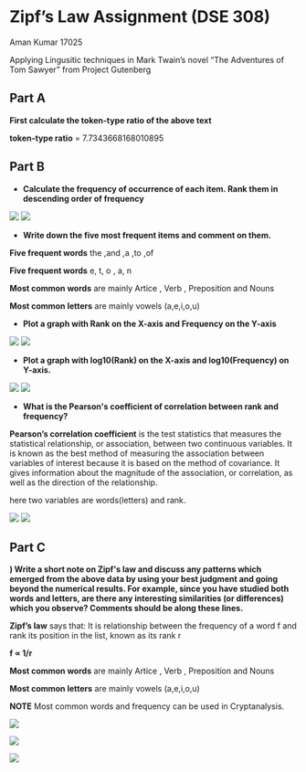 # Zipf’s Law Assignment (DSE 308)

Aman Kumar 17025


Applying Lingusitic techniques in Mark Twain’s novel “The Adventures of Tom Sawyer” from Project Gutenberg

## Part A
**First calculate the token-type ratio of the above text**


**token-type ratio** = 7.7343668168010895

## Part B

* **Calculate the frequency of occurrence of each item. Rank them in descending order of frequency**

![](word_freq.png) ![](letter_freq.png)

* **Write down the five most frequent items and comment on them.**

**Five frequent words** the ,and ,a ,to ,of

**Five frequent words** e, t, o , a, n

**Most common words** are mainly Artice , Verb , Preposition and Nouns

**Most common letters** are mainly vowels (a,e,i,o,u)

* **Plot a graph with Rank on the X-axis and Frequency on the Y-axis**

![](word_graph.png) ![](letter_graph.png)

* **Plot a graph with log10(Rank) on the X-axis and log10(Frequency) on Y-axis.**

![](word_graph_log.png) ![](letter_graph_log.png)

* **What is the Pearson's coefficient of correlation between rank and frequency?**

**Pearson’s correlation coefficient** is the test statistics that measures the statistical relationship, or association, between two continuous variables.  It is known as the best method of measuring the association between variables of interest because it is based on the method of covariance.  It gives information about the magnitude of the association, or correlation, as well as the direction of the relationship.

here two variables are words(letters) and rank.



![](word_pearson_corelation.png) ![](word_pearson_corelation.png)



## Part C

**) Write a short note on Zipf's law and discuss any patterns which emerged from the above data
by using your best judgment and going beyond the numerical results. For example, since you
have studied both words and letters, are there any interesting similarities (or differences)
which you observe? Comments should be along these lines.**

**Zipf’s law** says that: It is relationship between the frequency of a word f and rank its position in the list, known as its rank r
 
**f ∝ 1/r**

**Most common words** are mainly Artice , Verb , Preposition and Nouns

**Most common letters** are mainly vowels (a,e,i,o,u)
 
**NOTE**  Most common words and frequency can be used in Cryptanalysis.


![](word.png)

![](word-vs-part-of-speech.png)

![](letter.png)





